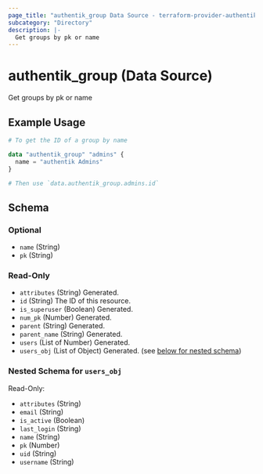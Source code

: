 ```yaml
---
page_title: "authentik_group Data Source - terraform-provider-authentik"
subcategory: "Directory"
description: |-
  Get groups by pk or name
---
```


# authentik_group (Data Source)

Get groups by pk or name

## Example Usage

```terraform
# To get the ID of a group by name

data "authentik_group" "admins" {
  name = "authentik Admins"
}

# Then use `data.authentik_group.admins.id`
```

<!-- schema generated by tfplugindocs -->
## Schema

### Optional

- `name` (String)
- `pk` (String)

### Read-Only

- `attributes` (String) Generated.
- `id` (String) The ID of this resource.
- `is_superuser` (Boolean) Generated.
- `num_pk` (Number) Generated.
- `parent` (String) Generated.
- `parent_name` (String) Generated.
- `users` (List of Number) Generated.
- `users_obj` (List of Object) Generated. (see [below for nested schema](#nestedatt--users_obj))

<a id="nestedatt--users_obj"></a>
### Nested Schema for `users_obj`

Read-Only:

- `attributes` (String)
- `email` (String)
- `is_active` (Boolean)
- `last_login` (String)
- `name` (String)
- `pk` (Number)
- `uid` (String)
- `username` (String)
